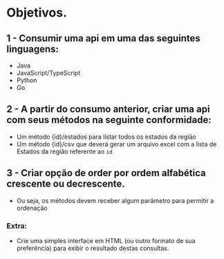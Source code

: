 # Objetivos.

## 1 - Consumir uma api em uma das seguintes linguagens:
- Java
- JavaScript/TypeScript
- Python
- Go

## 2 - A partir do consumo anterior, criar uma api com seus métodos na seguinte conformidade:
- Um método {id}/estados para listar todos os estados da região
- Um método {id}/csv que deverá gerar um arquivo excel com a lista de Estados da região referente ao `id`

## 3 - Criar opção de order por ordem alfabética crescente ou decrescente.
- Ou seja, os métodos devem receber algum parâmetro para permitir a ordenação

### Extra:
- Crie uma simples interface em HTML (ou outro formato de sua preferência) para exibir o resultado destas consultas.